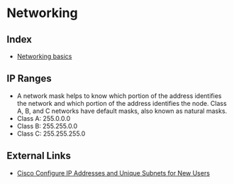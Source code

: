 # Networking

## Index

- [Networking basics](./networking-basics.md)

## IP Ranges

- A network mask helps to know which portion of the address identifies the network and which portion of the address identifies the node. Class A, B, and C networks have default masks, also known as natural masks.
- Class A: 255.0.0.0
- Class B: 255.255.0.0
- Class C: 255.255.255.0

## External Links

- [Cisco Configure IP Addresses and Unique Subnets for New Users](https://www.cisco.com/c/en/us/support/docs/ip/routing-information-protocol-rip/13788-3.html)